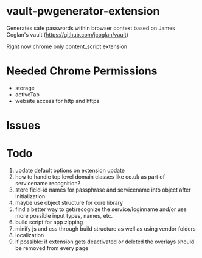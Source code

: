 vault-pwgenerator-extension
===========================

Generates safe passwords within browser context based on James Coglan's vault (https://github.com/jcoglan/vault)

Right now chrome only content_script extension

Needed Chrome Permissions
=========================
* storage
* activeTab
* website access for http and https

Issues
=======

Todo
======
1. update default options on extension update
2. how to handle top level domain classes like co.uk as part of servicename recognition?
3. store field-id names for passphrase and servicename into object after initialization
4. maybe use object structure for core library
5. find a better way to get/recognize the service/loginname and/or use more possible input types, names, etc.
6. build script for app zipping
7. minify js and css through build structure as well as using vendor folders
8. localization
9. if possible: if extension gets deactivated or deleted the overlays should be removed from every page
